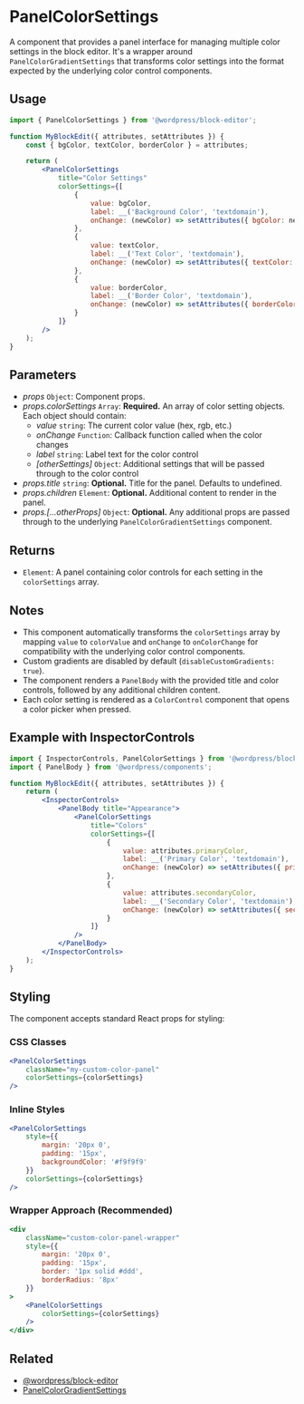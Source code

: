 # PanelColorSettings

A component that provides a panel interface for managing multiple color settings in the block editor. It's a wrapper around `PanelColorGradientSettings` that transforms color settings into the format expected by the underlying color control components.

## Usage

```jsx
import { PanelColorSettings } from '@wordpress/block-editor';

function MyBlockEdit({ attributes, setAttributes }) {
    const { bgColor, textColor, borderColor } = attributes;

    return (
        <PanelColorSettings
            title="Color Settings"
            colorSettings={[
                {
                    value: bgColor,
                    label: __('Background Color', 'textdomain'),
                    onChange: (newColor) => setAttributes({ bgColor: newColor })
                },
                {
                    value: textColor,
                    label: __('Text Color', 'textdomain'),
                    onChange: (newColor) => setAttributes({ textColor: newColor })
                },
                {
                    value: borderColor,
                    label: __('Border Color', 'textdomain'),
                    onChange: (newColor) => setAttributes({ borderColor: newColor })
                }
            ]}
        />
    );
}
```

## Parameters

* _props_ `Object`: Component props.
* _props.colorSettings_ `Array`: **Required.** An array of color setting objects. Each object should contain:
  * _value_ `string`: The current color value (hex, rgb, etc.)
  * _onChange_ `Function`: Callback function called when the color changes
  * _label_ `string`: Label text for the color control
  * _[otherSettings]_ `Object`: Additional settings that will be passed through to the color control
* _props.title_ `string`: **Optional.** Title for the panel. Defaults to undefined.
* _props.children_ `Element`: **Optional.** Additional content to render in the panel.
* _props.[...otherProps]_ `Object`: **Optional.** Any additional props are passed through to the underlying `PanelColorGradientSettings` component.

## Returns

* `Element`: A panel containing color controls for each setting in the `colorSettings` array.

## Notes

* This component automatically transforms the `colorSettings` array by mapping `value` to `colorValue` and `onChange` to `onColorChange` for compatibility with the underlying color control components.
* Custom gradients are disabled by default (`disableCustomGradients: true`).
* The component renders a `PanelBody` with the provided title and color controls, followed by any additional children content.
* Each color setting is rendered as a `ColorControl` component that opens a color picker when pressed.

## Example with InspectorControls

```jsx
import { InspectorControls, PanelColorSettings } from '@wordpress/block-editor';
import { PanelBody } from '@wordpress/components';

function MyBlockEdit({ attributes, setAttributes }) {
    return (
        <InspectorControls>
            <PanelBody title="Appearance">
                <PanelColorSettings
                    title="Colors"
                    colorSettings={[
                        {
                            value: attributes.primaryColor,
                            label: __('Primary Color', 'textdomain'),
                            onChange: (newColor) => setAttributes({ primaryColor: newColor })
                        },
                        {
                            value: attributes.secondaryColor,
                            label: __('Secondary Color', 'textdomain'),
                            onChange: (newColor) => setAttributes({ secondaryColor: newColor })
                        }
                    ]}
                />
            </PanelBody>
        </InspectorControls>
    );
}
```

## Styling

The component accepts standard React props for styling:

### CSS Classes
```jsx
<PanelColorSettings
    className="my-custom-color-panel"
    colorSettings={colorSettings}
/>
```

### Inline Styles
```jsx
<PanelColorSettings
    style={{
        margin: '20px 0',
        padding: '15px',
        backgroundColor: '#f9f9f9'
    }}
    colorSettings={colorSettings}
/>
```

### Wrapper Approach (Recommended)
```jsx
<div 
    className="custom-color-panel-wrapper"
    style={{
        margin: '20px 0',
        padding: '15px',
        border: '1px solid #ddd',
        borderRadius: '8px'
    }}
>
    <PanelColorSettings
        colorSettings={colorSettings}
    />
</div>
```

## Related

* [@wordpress/block-editor](https://developer.wordpress.org/block-editor/reference-guides/packages/packages-block-editor/)
* [PanelColorGradientSettings](https://github.com/WordPress/gutenberg/blob/HEAD/packages/block-editor/src/components/colors-gradients/panel-color-gradient-settings/README.md)
